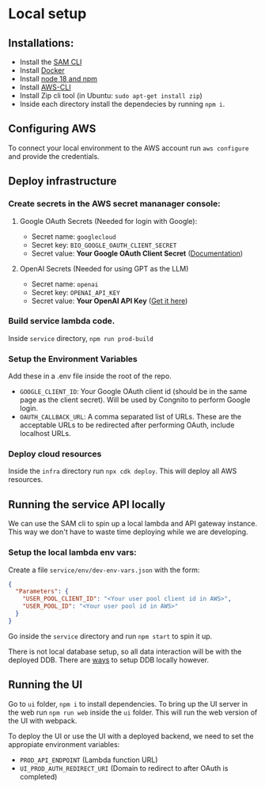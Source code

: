 # Local setup

## Installations:

- Install the [SAM CLI](https://docs.aws.amazon.com/serverless-application-model/latest/developerguide/install-sam-cli.html)
- Install [Docker](https://www.docker.com/)
- Install [node 18 and npm](https://nodejs.org/en)
- Install [AWS-CLI](https://aws.amazon.com/cli/)
- Install Zip cli tool (in Ubuntu: `sudo apt-get install zip`)
- Inside each directory install the dependecies by running `npm i`.

## Configuring AWS

To connect your local environment to the AWS account run `aws configure` and provide the credentials.

## Deploy infrastructure

### Create secrets in the AWS secret mananager console:

1. Google OAuth Secrets (Needed for login with Google):

   - Secret name: `googlecloud`
   - Secret key: `BIO_GOOGLE_OAUTH_CLIENT_SECRET`
   - Secret value: **Your Google OAuth Client Secret** ([Documentation](https://developers.google.com/identity/protocols/oauth2))

2. OpenAI Secrets (Needed for using GPT as the LLM)

   - Secret name: `openai`
   - Secret key: `OPENAI_API_KEY`
   - Secret value: **Your OpenAI API Key** ([Get it here](https://platform.openai.com))

### Build service lambda code.

Inside `service` directory, `npm run prod-build`

### Setup the Environment Variables

Add these in a .env file inside the root of the repo.

- `GOOGLE_CLIENT_ID`: Your Google OAuth client id (should be in the same page as the client secret). Will be used by Congnito to perform Google login.
- `OAUTH_CALLBACK_URL`: A comma separated list of URLs. These are the acceptable URLs to be redirected after performing OAuth, include localhost URLs.

### Deploy cloud resources

Inside the `infra` directory run `npx cdk deploy`. This will deploy all AWS resources.

## Running the service API locally

We can use the SAM cli to spin up a local lambda and API gateway instance. This way we don't have to waste time deploying while we are developing.

### Setup the local lambda env vars:

Create a file `service/env/dev-env-vars.json` with the form:

```json
{
  "Parameters": {
    "USER_POOL_CLIENT_ID": "<Your user pool client id in AWS>",
    "USER_POOL_ID": "<Your user pool id in AWS>"
  }
}
```

Go inside the `service` directory and run `npm start` to spin it up.

There is not local database setup, so all data interaction will be with the deployed DDB. There are [ways](https://docs.aws.amazon.com/amazondynamodb/latest/developerguide/DynamoDBLocal.html) to setup DDB locally however.

## Running the UI

Go to `ui` folder, `npm i` to install dependencies. To bring up the UI server in the web run `npm run web` inside the `ui` folder. This will run the web version of the UI with webpack.

To deploy the UI or use the UI with a deployed backend, we need to set the appropiate environment variables:

- `PROD_API_ENDPOINT` (Lambda function URL)
- `UI_PROD_AUTH_REDIRECT_URI` (Domain to redirect to after OAuth is completed)
